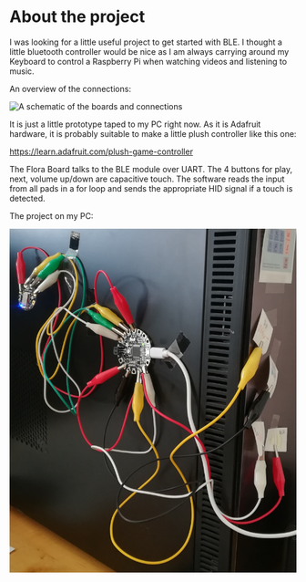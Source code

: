 # About the project
 
I was looking for a little useful project to get started with BLE. I thought a little bluetooth controller would be nice as I am always carrying around my Keyboard to control a Raspberry Pi when watching videos and listening to music.

An overview of the connections:

![A schematic of the boards and connections](/photos/drawing.png "Overview of setup")

It is just a little prototype taped to my PC right now. As it is Adafruit hardware, it is probably suitable to make a little plush controller like this one:

https://learn.adafruit.com/plush-game-controller

The Flora Board talks to the BLE module over UART. The 4 buttons for play, next, volume up/down are capacitive touch. The software reads the input from all pads in a for loop and sends the appropriate HID signal if a touch is detected.

The project on my PC:

![Photo shows the Adafruit Flora board and the Flora BLE taped to my PC. Also the control pads, which are crocodile clips with paper icons. There are playpause, media next, volume down and volume up](/photos/onPC.jpg "Microcontroller on PC")
